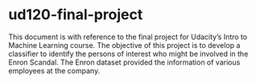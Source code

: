 # ud120-final-project
This document is with reference to the final project for Udacity’s Intro to Machine Learning course. The objective of this project is to develop a classifier to identify the persons of interest who might be involved in the Enron Scandal. The Enron dataset provided the information of various employees at the company.
